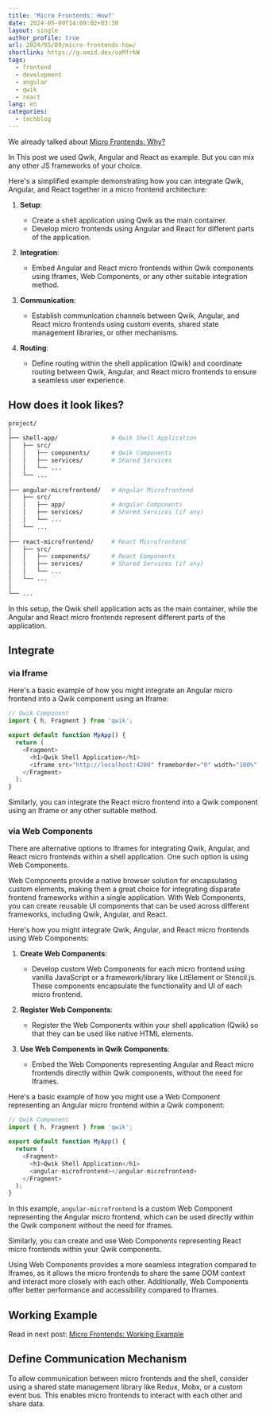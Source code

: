 ```yaml
---
title: 'Micro Frontends: How?'
date: 2024-05-09T14:09:02+03:30
layout: single
author_profile: true
url: 2024/05/09/micro-frontends-how/
shortlink: https://g.omid.dev/oxMfrkW
tags:
  - frontend
  - development
  - angular
  - qwik
  - react
lang: en
categories: 
  - techblog
---
```

We already talked about [Micro Frontends: Why?](/2024/05/09/micro-frontends-why/)

In This post we used Qwik, Angular and React as example. But you can mix any other JS frameworks of your choice.

Here's a simplified example demonstrating how you can integrate Qwik, Angular, and React together in a micro frontend architecture:

1. **Setup**:
   - Create a shell application using Qwik as the main container.
   - Develop micro frontends using Angular and React for different parts of the application.

2. **Integration**:
   - Embed Angular and React micro frontends within Qwik components using Iframes, Web Components, or any other suitable integration method.

3. **Communication**:
   - Establish communication channels between Qwik, Angular, and React micro frontends using custom events, shared state management libraries, or other mechanisms.

4. **Routing**:
   - Define routing within the shell application (Qwik) and coordinate routing between Qwik, Angular, and React micro frontends to ensure a seamless user experience.

## How does it look likes?

```bash
project/
│
├── shell-app/               # Qwik Shell Application
│   ├── src/
│   │   ├── components/      # Qwik Components
│   │   ├── services/        # Shared Services
│   │   └── ...
│   └── ...
│
├── angular-microfrontend/   # Angular Microfrontend
│   ├── src/
│   │   ├── app/             # Angular Components
│   │   ├── services/        # Shared Services (if any)
│   │   └── ...
│   └── ...
│
├── react-microfrontend/     # React Microfrontend
│   ├── src/
│   │   ├── components/      # React Components
│   │   ├── services/        # Shared Services (if any)
│   │   └── ...
│   └── ...
│
└── ...
```

In this setup, the Qwik shell application acts as the main container, while the Angular and React micro frontends represent different parts of the application.

## Integrate

### via Iframe

Here's a basic example of how you might integrate an Angular micro frontend into a Qwik component using an Iframe:

```javascript
// Qwik Component
import { h, Fragment } from 'qwik';

export default function MyApp() {
  return (
    <Fragment>
      <h1>Qwik Shell Application</h1>
      <iframe src="http://localhost:4200" frameborder="0" width="100%" height="500px"></iframe>
    </Fragment>
  );
}
```

Similarly, you can integrate the React micro frontend into a Qwik component using an Iframe or any other suitable method.

### via Web Components

There are alternative options to Iframes for integrating Qwik, Angular, and React micro frontends within a shell application. One such option is using Web Components.

Web Components provide a native browser solution for encapsulating custom elements, making them a great choice for integrating disparate frontend frameworks within a single application. With Web Components, you can create reusable UI components that can be used across different frameworks, including Qwik, Angular, and React.

Here's how you might integrate Qwik, Angular, and React micro frontends using Web Components:

1. **Create Web Components**: 
   - Develop custom Web Components for each micro frontend using vanilla JavaScript or a framework/library like LitElement or Stencil.js. These components encapsulate the functionality and UI of each micro frontend.

2. **Register Web Components**: 
   - Register the Web Components within your shell application (Qwik) so that they can be used like native HTML elements.

3. **Use Web Components in Qwik Components**: 
   - Embed the Web Components representing Angular and React micro frontends directly within Qwik components, without the need for Iframes.

Here's a basic example of how you might use a Web Component representing an Angular micro frontend within a Qwik component:

```javascript
// Qwik Component
import { h, Fragment } from 'qwik';

export default function MyApp() {
  return (
    <Fragment>
      <h1>Qwik Shell Application</h1>
      <angular-microfrontend></angular-microfrontend>
    </Fragment>
  );
}
```

In this example, `angular-microfrontend` is a custom Web Component representing the Angular micro frontend, which can be used directly within the Qwik component without the need for Iframes.

Similarly, you can create and use Web Components representing React micro frontends within your Qwik components.

Using Web Components provides a more seamless integration compared to Iframes, as it allows the micro frontends to share the same DOM context and interact more closely with each other. Additionally, Web Components offer better performance and accessibility compared to Iframes.

## Working Example

Read in next post: [Micro Frontends: Working Example](/2024/05/11/micro-frontends-working-example/)

## Define Communication Mechanism

To allow communication between micro frontends and the shell, consider using a shared state management library like Redux, Mobx, or a custom event bus. This enables micro frontends to interact with each other and share data.

